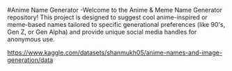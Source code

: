 #Anime  Name Generator
-Welcome to the Anime & Meme Name Generator repository! This project is designed to suggest cool anime-inspired or meme-based names tailored to specific generational preferences (like 90's, Gen Z, or Gen Alpha) and provide unique social media handles for anonymous use.


https://www.kaggle.com/datasets/shanmukh05/anime-names-and-image-generation/data
